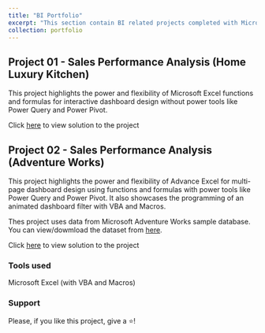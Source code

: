 ```yaml
---
title: "BI Portfolio"
excerpt: "This section contain BI related projects completed with Microsoft Excel, Power BI and Tableau<br/><img src='/images/portfolio-02.png'><br/>"
collection: portfolio
---
```


## Project 01 -  Sales Performance Analysis (Home Luxury Kitchen)
This project highlights the power and flexibility of Microsoft Excel functions and formulas for interactive dashboard design without power tools like Power Query and Power Pivot.

Click [here](https://github.com/Akama-EO/bi-portfolio-projects-/blob/main/Sales/README.md) to view solution to the project

## Project 02 - Sales Performance Analysis (Adventure Works)
This project highlights the power and flexibility of Advance Excel for multi-page dashboard design using functions and formulas with power tools like Power Query and Power Pivot. It also showcases the programming of an animated dashboard filter with VBA and Macros.

Thes project uses data from Microsoft Adventure Works sample database. You can view/dowmload the dataset from [here](https://github.com/Akama-EO/bi-portfolio-projects-/blob/main/Sales_02/Databases/AdventureWorks.xlsx).

Click [here](https://github.com/Akama-EO/bi-portfolio-projects-/blob/main/Sales_02/README.md) to view solution to the project

### Tools used 
Microsoft Excel (with VBA and Macros)

### Support
Please, if you like this project, give a ⭐️!
